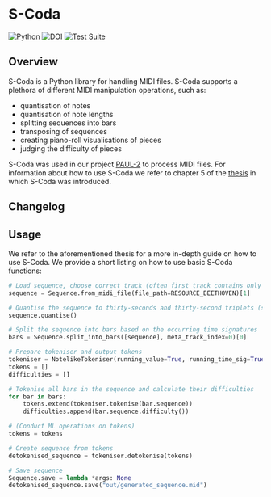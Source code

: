 # S-Coda

[![Python](https://img.shields.io/badge/Python-3.10-blue)](
https://pypi.org/project/s-coda)
[![DOI](https://img.shields.io/badge/DOI-10.34726%2Fhss.2023.103585-blue)](
https://doi.org/10.34726/hss.2023.103585)
[![Test Suite](https://github.com/FelixSchoen/S-Coda/actions/workflows/pytest.yml/badge.svg?event=push)](https://github.com/FelixSchoen/S-Coda/actions/workflows/pytest.yml)

## Overview

S-Coda is a Python library for handling MIDI files.
S-Coda supports a plethora of different MIDI manipulation operations, such as:

- quantisation of notes
- quantisation of note lengths
- splitting sequences into bars
- transposing of sequences
- creating piano-roll visualisations of pieces
- judging the difficulty of pieces

S-Coda was used in our project [PAUL-2](https://github.com/FelixSchoen/PAUL-2) to process MIDI files.
For information about how to use S-Coda we refer to chapter 5 of the [thesis](https://doi.org/10.34726/hss.2023.103585) in which S-Coda was introduced.

## Changelog

## Usage

We refer to the aforementioned thesis for a more in-depth guide on how to use S-Coda.
We provide a short listing on how to use basic S-Coda functions:

```python
# Load sequence, choose correct track (often first track contains only meta messages)
sequence = Sequence.from_midi_file(file_path=RESOURCE_BEETHOVEN)[1]

# Quantise the sequence to thirty-seconds and thirty-second triplets (standard values)
sequence.quantise()

# Split the sequence into bars based on the occurring time signatures
bars = Sequence.split_into_bars([sequence], meta_track_index=0)[0]

# Prepare tokeniser and output tokens
tokeniser = NotelikeTokeniser(running_value=True, running_time_sig=True)
tokens = []
difficulties = []

# Tokenise all bars in the sequence and calculate their difficulties
for bar in bars:
    tokens.extend(tokeniser.tokenise(bar.sequence))
    difficulties.append(bar.sequence.difficulty())

# (Conduct ML operations on tokens)
tokens = tokens

# Create sequence from tokens
detokenised_sequence = tokeniser.detokenise(tokens)

# Save sequence
Sequence.save = lambda *args: None
detokenised_sequence.save("out/generated_sequence.mid")
```